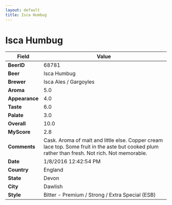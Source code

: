 ```yaml
---
layout: default
title: Isca Humbug
---
```


# Isca Humbug

| Field         | Value     |
|---------------|-----------|
| **BeerID** | 68781 |
| **Beer** | Isca Humbug |
| **Brewer** | Isca Ales / Gargoyles |
| **Aroma** | 5.0 |
| **Appearance** | 4.0 |
| **Taste** | 6.0 |
| **Palate** | 3.0 |
| **Overall** | 10.0 |
| **MyScore** | 2.8 |
| **Comments** | Cask. Aroma of malt and little else. Copper cream lace top. Some fruit in the aste but cooked plum rather than fresh. Not rich. Not memorable. |
| **Date** | 1/8/2016 12:42:54 PM |
| **Country** | England |
| **State** | Devon |
| **City** | Dawlish |
| **Style** | Bitter - Premium / Strong / Extra Special (ESB) |
